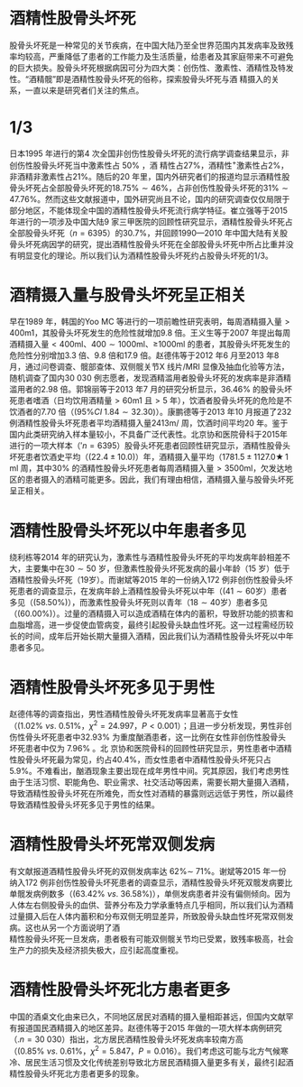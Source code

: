 # 酒精性股骨头坏死  
股骨头坏死是一种常见的关节疾病，在中国大陆乃至全世界范围内其发病率及致残率均较高，严重降低了患者的工作能力及生活质量，给患者及其家庭带来不可避免的巨大损失。股骨头坏死根据病因可分为四大类：创伤性、激素性、酒精性及特发性。“酒精髋”即是酒精性股骨头坏死的俗称，探索股骨头坏死与酒 精摄入的关系，一直以来是研究者们关注的焦点。  
#  1/3  
日本1995 年进行的第4 次全国非创伤性股骨头坏死的流行病学调查结果显示，非创伤性股骨头坏死当中激素性占 $50\%$ ，酒 精性占$27\%$，酒精性$^+$激素性占$2\%$，非酒精非激素性占$21\%$。随后的20 年里，国内外研究者们的报道均显示酒精性股骨头坏死占全部股骨头坏死的$18.75\%\sim46\%$，占非创伤性股骨头坏死的$31\%\sim47.76\%$。然而这些文献报道中，国外研究尚且不论，国内的研究调查仅仅局限于部分地区，不能体现全中国的酒精性股骨头坏死流行病学特征。崔立强等于2015 年进行的一项涉及中国大陆9 家三甲医院的回顾性研究显示，酒精性股骨头坏死占全部股骨头坏死（$n{=}6395$）的$30.7\%$，并回顾1990—2010 年中国大陆有关股骨头坏死病因学的研究，提出酒精性股骨头坏死在全部股骨头坏死中所占比重并没有明显变化的理论。所以我们认为酒精性股骨头坏死约占股骨头坏死的1/3。  
#  酒精摄入量与股骨头坏死呈正相关  
早在1989 年，韩国的Yoo MC 等进行的一项前瞻性研究表明，每周酒精摄入量$>400\mathrm{m}1$，其股骨头坏死发生的危险性就增加9.8 倍。王义生等于2007 年提出每周酒精摄入量$<400\mathrm{{ml}}$、$400\sim1000\mathrm{ml}$、≥1000ml 的患者，其股骨头坏死发生的危险性分别增加3.3 倍、9.8 倍和17.9 倍。赵德伟等于2012 年6 月至2013 年8 月，通过问卷调查、髋部查体、双侧髋关节X 线片/MRI 显像及抽血化验等方法，随机调查了国内30 030 例志愿者，发现酒精滥用者股骨头坏死的发病率是非酒精滥用者的2.98 倍。郭锦丽等于2013 年7 月的研究分析显示，$36.46\%$ 的股骨头坏死患者嗜酒（日均饮用酒精量$>60\mathrm{m}1$ 且$>5$ 年），饮酒者股骨头坏死的危险是不饮酒者的7.70 倍（$(95\%C I\;1.84\sim32.30)$）。康鹏德等于2013 年10 月报道了232 例酒精性股骨头坏死患者平均酒精摄入量$2413\mathrm{{m}/{}}$ 周，饮酒时间平均20 年。鉴于国内此类研究纳入样本量较小，不具备广泛代表性。北京协和医院骨科于2015年进行的一项大样本（$'n{=}6395$）股骨头坏死患者回顾性研究显示，酒精性股骨头坏死患者饮酒史平均（$(22.4\pm10.0)$）年，酒精摄入量平均（$1781.5 \pm 1127.0 \bigstar\, 1\, \mathrm{ml}$ 周，其中$30\%$ 的酒精性股骨头坏死患者每周酒精摄入量$>3500{\mathrm{ml}}$，欠发达地区的患者摄入的酒精可能更多。因此，我们有理由相信，酒精摄入量与股骨头坏死呈正相关。  
#  酒精性股骨头坏死以中年患者多见  
绕利栋等2014 年的研究认为，激素性与酒精性股骨头坏死的平均发病年龄相差不大，主要集中在$30\sim50$ 岁，但激素性股骨头坏死发病的最小年龄（15 岁）低于酒精性股骨头坏死（19岁）。而谢斌等2015 年的一份纳入172 例非创伤性股骨头坏死患者的调查显示，在发病年龄上酒精性股骨头坏死以中年（$(41\sim60$岁）患者多见（$(58.50\%)$），而激素性股骨头坏死则以青年（$18\sim40$岁）患者多见（$(60.00\%)$）。过量的酒精摄入可以造成酒精在体内的蓄积，导致肝功能的损害和血脂增高，进一步促使血管病变，最终引起股骨头缺血性坏死。这一过程需经历较长的时间，成年后开始长期大量摄入酒精，因此我们认为酒精性股骨头坏死以中年患者多见。  
#  酒精性股骨头坏死多见于男性  
赵德伟等的调查指出，男性酒精性股骨头坏死发病率显著高于女性（$(1.02\%~\nu s.~0.51\%$，$\chi^{2}{=}24.997$，$P<0.001$）；且进一步分析发现，男性非创伤性骨头坏死患者中$32.93\%$ 为重度酗酒患者，这一比例在女性非创伤性股骨头坏死患者中仅为 $7.96\%$ 。北 京协和医院骨科的回顾性研究显示，男性患者中酒精性股骨头坏死最为常见，约占$40.4\%$，而女性患者中酒精性股骨头坏死只占$5.9\%$。不难看出，酗酒现象主要出现在成年男性中间。究其原因，我们考虑男性由于生活习惯、职能角色、职业需求、社交活动等因素，需要长期大量摄入酒精，导致酒精性股骨头坏死在所难免，而女性对酒精的暴露则远远低于男性，所以最终导致酒精性股骨头坏死多见于男性的结果。  
#  酒精性股骨头坏死常双侧发病  
有文献报道酒精性股骨头坏死的双侧发病率达 $62\%\sim$ $71\%$。谢斌等2015 年一份纳入172 例非创伤性股骨头坏死患者的调查显示，酒精性股骨头坏死双髋发病要比单髋发病例数多（$(63.42\%~\nu s.~36.58\%)$），单侧发病患者并没有偏侧倾向。因为人体左右侧股骨头的血供、营养分布及力学承重特点几乎相同，所以我们认为酒精过量摄入后在人体内蓄积和分布双侧无明显差异，所致股骨头缺血性坏死常双侧发病。这也从另一个方面说明了酒  
精性股骨头坏死一旦发病，患者极有可能双侧髋关节均已受累，致残率极高，社会生产力的损失及经济损失极大，应引起高度重视。  
#  酒精性股骨头坏死北方患者更多  
中国的酒桌文化由来已久，不同地区居民对酒精的摄入量相距甚远，但国内文献罕有报道国民酒精摄入的地区差异。赵德伟等于2015 年做的一项大样本病例研究（$.n{=}30\ 030$）指出，北方居民酒精性股骨头坏死发病率较南方高（$(0.85\%~\nu s.~0.61\%$，$\chi^{2}{=}5.847$，$P{=}0.016$）。我们考虑这可能与北方气候寒冷、居民生活习惯及文化传统差别导致北方居民酒精摄入量更多有关，最终引起酒精性股骨头坏死北方患者更多的现象。  
